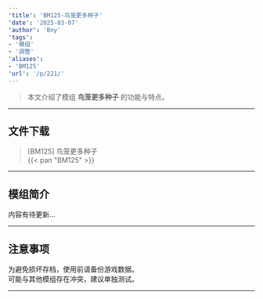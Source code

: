 ```yaml
---
'title': 'BM125-鸟笼更多种子'
'date': '2025-03-07'
'author': 'Bny'
'tags':
- '模组'
- '调整'
'aliases':
- 'BM125'
'url': '/p/221/'
---
```


> 本文介绍了模组 **鸟笼更多种子** 的功能与特点。

---

## 文件下载

> [BM125] 鸟笼更多种子  
{{< pan "BM125" >}}  

---

## 模组简介

>  
内容有待更新...  

---

## 注意事项

>  
为避免损坏存档，使用前请备份游戏数据。  
可能与其他模组存在冲突，建议单独测试。  

---

